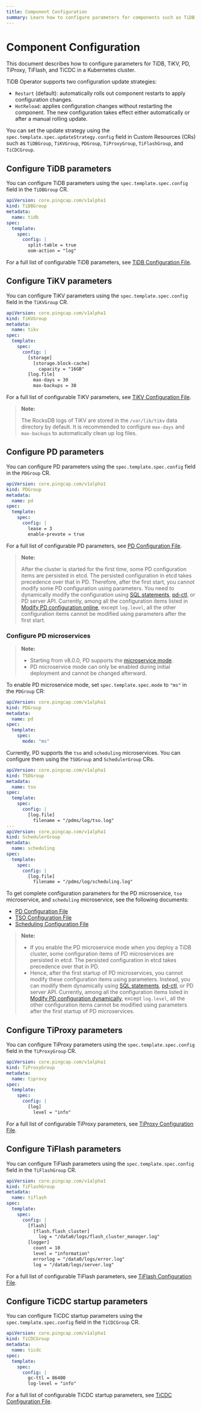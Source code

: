 ```yaml
---
title: Component Configuration
summary: Learn how to configure parameters for components such as TiDB, TiKV, PD, TiProxy, TiFlash, and TiCDC in a Kubernetes cluster.
---
```


# Component Configuration

This document describes how to configure parameters for TiDB, TiKV, PD, TiProxy, TiFlash, and TiCDC in a Kubernetes cluster.

TiDB Operator supports two configuration update strategies:

- `Restart` (default): automatically rolls out component restarts to apply configuration changes.
- `HotReload`: applies configuration changes without restarting the component. The new configuration takes effect either automatically or after a manual rolling update.

You can set the update strategy using the `spec.template.spec.updateStrategy.config` field in Custom Resources (CRs) such as `TiDBGroup`, `TiKVGroup`, `PDGroup`, `TiProxyGroup`, `TiFlashGroup`, and `TiCDCGroup`.

## Configure TiDB parameters

You can configure TiDB parameters using the `spec.template.spec.config` field in the `TiDBGroup` CR.

```yaml
apiVersion: core.pingcap.com/v1alpha1
kind: TiDBGroup
metadata:
  name: tidb
spec:
  template:
    spec:
      config: |
        split-table = true
        oom-action = "log"
```

For a full list of configurable TiDB parameters, see [TiDB Configuration File](https://docs.pingcap.com/tidb/stable/tidb-configuration-file).

## Configure TiKV parameters

You can configure TiKV parameters using the `spec.template.spec.config` field in the `TiKVGroup` CR.

```yaml
apiVersion: core.pingcap.com/v1alpha1
kind: TiKVGroup
metadata:
  name: tikv
spec:
  template:
    spec:
      config: |
        [storage]
          [storage.block-cache]
            capacity = "16GB"
        [log.file]
          max-days = 30
          max-backups = 30
```

For a full list of configurable TiKV parameters, see [TiKV Configuration File](https://docs.pingcap.com/tidb/stable/tikv-configuration-file).

> **Note:**
>
> The RocksDB logs of TiKV are stored in the `/var/lib/tikv` data directory by default. It is recommended to configure `max-days` and `max-backups` to automatically clean up log files.

## Configure PD parameters

You can configure PD parameters using the `spec.template.spec.config` field in the `PDGroup` CR.

```yaml
apiVersion: core.pingcap.com/v1alpha1
kind: PDGroup
metadata:
  name: pd
spec:
  template:
    spec:
      config: |
        lease = 3
        enable-prevote = true
```

For a full list of configurable PD parameters, see [PD Configuration File](https://docs.pingcap.com/tidb/stable/pd-configuration-file).

> **Note:**
>
> After the cluster is started for the first time, some PD configuration items are persisted in etcd. The persisted configuration in etcd takes precedence over that in PD. Therefore, after the first start, you cannot modify some PD configuration using parameters. You need to dynamically modify the configuration using [SQL statements](https://docs.pingcap.com/tidb/stable/dynamic-config/#modify-pd-configuration-dynamically), [pd-ctl](https://docs.pingcap.com/tidb/stable/pd-control#config-show--set-option-value--placement-rules), or PD server API. Currently, among all the configuration items listed in [Modify PD configuration online](https://docs.pingcap.com/tidb/stable/dynamic-config/#modify-configuration-dynamically), except `log.level`, all the other configuration items cannot be modified using parameters after the first start.

### Configure PD microservices

> **Note:**
>
> - Starting from v8.0.0, PD supports the [microservice mode](https://docs.pingcap.com/tidb/dev/pd-microservices).
> - PD microservice mode can only be enabled during initial deployment and cannot be changed afterward.

To enable PD microservice mode, set `spec.template.spec.mode` to `"ms"` in the `PDGroup` CR:

```yaml
apiVersion: core.pingcap.com/v1alpha1
kind: PDGroup
metadata:
  name: pd
spec:
  template:
    spec:
      mode: "ms"
```

Currently, PD supports the `tso` and `scheduling` microservices. You can configure them using the `TSOGroup` and `SchedulerGroup` CRs.

```yaml
apiVersion: core.pingcap.com/v1alpha1
kind: TSOGroup
metadata:
  name: tso
spec:
  template:
    spec:
      config: |
        [log.file]
          filename = "/pdms/log/tso.log"
---
apiVersion: core.pingcap.com/v1alpha1
kind: SchedulerGroup
metadata:
  name: scheduling
spec:
  template:
    spec:
      config: |
        [log.file]
          filename = "/pdms/log/scheduling.log"
```

To get complete configuration parameters for the PD microservice, `tso` microservice, and `scheduling` microservice, see the following documents:

- [PD Configuration File](https://docs.pingcap.com/tidb/stable/pd-configuration-file)
- [TSO Configuration File](https://docs.pingcap.com/tidb/stable/tso-configuration-file/)
- [Scheduling Configuration File](https://docs.pingcap.com/tidb/stable/scheduling-configuration-file/)

> **Note:**
>
> - If you enable the PD microservice mode when you deploy a TiDB cluster, some configuration items of PD microservices are persisted in etcd. The persisted configuration in etcd takes precedence over that in PD.
> - Hence, after the first startup of PD microservices, you cannot modify these configuration items using parameters. Instead, you can modify them dynamically using [SQL statements](https://docs.pingcap.com/tidb/stable/dynamic-config/#modify-pd-configuration-dynamically), [pd-ctl](https://docs.pingcap.com/tidb/stable/pd-control/#config-show--set-option-value--placement-rules), or PD server API. Currently, among all the configuration items listed in [Modify PD configuration dynamically](https://docs.pingcap.com/tidb/stable/dynamic-config/#modify-pd-configuration-dynamically), except `log.level`, all the other configuration items cannot be modified using parameters after the first startup of PD microservices.

## Configure TiProxy parameters

You can configure TiProxy parameters using the `spec.template.spec.config` field in the `TiProxyGroup` CR.

```yaml
apiVersion: core.pingcap.com/v1alpha1
kind: TiProxyGroup
metadata:
  name: tiproxy
spec:
  template:
    spec:
      config: |
        [log]
          level = "info"
```

For a full list of configurable TiProxy parameters, see [TiProxy Configuration File](https://docs.pingcap.com/tidb/stable/tiproxy-configuration).

## Configure TiFlash parameters

You can configure TiFlash parameters using the `spec.template.spec.config` field in the `TiFlashGroup` CR.

```yaml
apiVersion: core.pingcap.com/v1alpha1
kind: TiFlashGroup
metadata:
  name: tiflash
spec:
  template:
    spec:
      config: |
        [flash]
          [flash.flash_cluster]
            log = "/data0/logs/flash_cluster_manager.log"
        [logger]
          count = 10
          level = "information"
          errorlog = "/data0/logs/error.log"
          log = "/data0/logs/server.log"
```

For a full list of configurable TiFlash parameters, see [TiFlash Configuration File](https://docs.pingcap.com/tidb/stable/tiflash-configuration).

## Configure TiCDC startup parameters

You can configure TiCDC startup parameters using the `spec.template.spec.config` field in the `TiCDCGroup` CR.

```yaml
apiVersion: core.pingcap.com/v1alpha1
kind: TiCDCGroup
metadata:
  name: ticdc
spec:
  template:
    spec:
      config: |
        gc-ttl = 86400
        log-level = "info"
```

For a full list of configurable TiCDC startup parameters, see [TiCDC Configuration File](https://github.com/pingcap/tiflow/blob/bf29e42c75ae08ce74fbba102fe78a0018c9d2ea/pkg/cmd/util/ticdc.toml).

